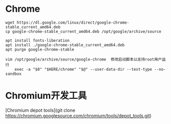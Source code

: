 # Chrome

```
wget https://dl.google.com/linux/direct/google-chrome-stable_current_amd64.deb
cp google-chrome-stable_current_amd64.deb /opt/google/archive/source

apt install fonts-liberation
apt install ./google-chrome-stable_current_amd64.deb
apt purge google-chrome-stable

vim /opt/google/archive/source/google-chrome  修改启动脚本以支持root用户运行
    exec -a "$0" "$HERE/chrome" "$@" --user-data-dir --test-type --no-sandbox
```

# Chromium开发工具
[Chromium depot tools](git clone https://chromium.googlesource.com/chromium/tools/depot_tools.git)


